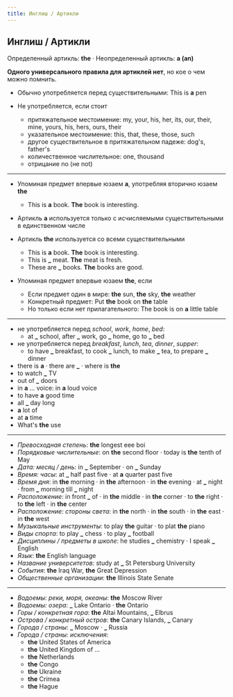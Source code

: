```yaml
---
title: Инглиш / Артикли
---
```


## Инглиш / Артикли

Определенный артикль: **the** · Неопределенный артикль: **a (an)**

**Одного универсального правила для артиклей нет**, но кое о чем можно помнить.

- Обычно употребляется перед существительными: This is **a** pen

- Не употребляется, если стоит
  - притяжательное местоимение: my, your, his, her, its, our, their, mine, yours, his, hers, ours, their
  - указательное местоимение: this, that, these, those, such
  - другое существительное в притяжательном падеже: dog's, father's
  - количественное числительное: one, thousand
  - отрицание no (не not)

--- 

- Упоминая предмет впервые юзаем **a**, употребляя вторично юзаем **the**
  - This is **a** book. **The** book is interesting.

- Артикль **a** используется только с исчисляемыми существительными в единственном числе
- Артикль **the** используется со всеми существительными
  - This is **a** book. **The** book is interesting.
  - This is **_** meat. **The** meat is fresh.
  - These are **_** books. **The** books are good.

- Упоминая предмет впервые юзаем **the**, если
  - Если предмет один в мире: **the** sun, **the** sky, **the** weather
  - Конкретный предмет: Put **the** book on **the** table
  - Но только если нет прилагательного: The book is on **a** little table

---

- не употребляется перед *school*, *work*, *home*, *bed*:
  - at **_** school, after **_** work, go **_** home, go to **_** bed
- не употребляется перед *breakfast*, *lunch*, *tea*, *dinner*, *supper*:
  - to have **_** breakfast, to cook **_** lunch, to make **_** tea, to prepare **_** dinner
- there is **a** · there are **_** · where is **the**
- to watch **_** TV
- out of **_** doors
- in **a** ... voice: in **a** loud voice
- to have **a** good time
- all **_** day long
- **a** lot of 
- at **a** time 
- What's **the** use

---

- *Превосходная степень*: **the** longest eee boi
- *Порядковые числительные*: on **the** second floor · today is **the** tenth of May
- *Дата: месяц / день*: in **_** September · on **_** Sunday
- *Время: часы*: at **_** half past five · at **a** quarter past five
- *Время дня*: in **the** morning · in **the** afternoon · in **the** evening · at **_** night · from **_** morning till **_** night 
- *Расположение*: in front **_** of · in **the** middle · in **the** corner · to **the** right · to **the** left · in **the** center
- *Расположение: стороны света*: in **the** north · in **the** south · in **the** east · in **the** west
- *Музыкальные инструменты*: to play **the** guitar · to plat **the** piano
- *Виды спорта*: to play **_** chess · to play **_** football
- *Дисциплины / предметы в школе*: he studies **_** chemistry · I speak **_** English
- *Язык*: **the** English language
- *Название университетов*: study at **_** St Petersburg University
- *События*: **the** Iraq War, **the** Great Depression
- *Общественные организации*: **the** Illinois State Senate

---

- *Водоемы: реки, моря, океаны*: **the** Moscow River
- *Водоемы: озера*: **_** Lake Ontario · **the** Ontario
- *Горы / конкретная гора*: **the** Altai Mountains, **_** Elbrus
- *Острова / конкретный остров*: **the** Canary Islands, **_** Canary
- *Города / страны*: **_** Moscow · **_** Russia
- *Города / страны: исключения*:
  - **the** United States of America
  - **the** United Kingdom of ...
  - **the** Netherlands
  - **the** Congo
  - **the** Ukraine
  - **the** Crimea
  - **the** Hague
